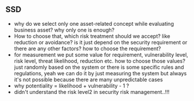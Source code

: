 ## SSD
 - why do we select only one asset-related concept while evaluating business asset? why only one is enough? 
 - How to choose that, which risk treatment should we accept? like reduction or avoidance? is it just depend on the security requirement or there are any other factors? how to choose the requirement?
 - for measurement we put some value for requirement, vulnerability level, risk level, threat likelihood, reduction etc. how to choose those values? just randomly based on the system or there is some specific rules and regulations, yeah we can do it by just measuring the system but always it's not possible because there are many unpredictable cases
 - why potentiality = likelihood + vulnerability - 1 ?
 - didn't understand the risk level2 in security risk management..!!!
  
